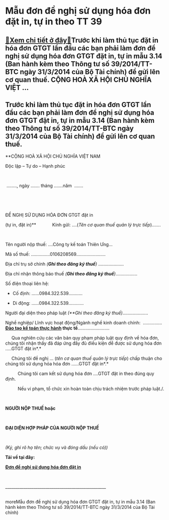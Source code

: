 Mẫu đơn đề nghị sử dụng hóa đơn đặt in, tự in theo TT 39
========================================================

[:gift:Xem chi tiết ở đây:gift:](https://hddtvn.com/mau-don-de-nghi-su-dung-hoa-don-dat-in-tu-in-theo-tt-39/)Trước khi làm thủ tục đặt in hóa đơn GTGT lần đầu các bạn phải làm đơn đề nghị sử dụng hóa đơn GTGT đặt in, tự in mẫu 3.14 (Ban hành kèm theo Thông tư số 39/2014/TT-BTC ngày 31/3/2014 của Bộ Tài chính) để gửi lên cơ quan thuế. CỘNG HOÀ XÃ HỘI CHỦ NGHĨA VIỆT …
--------------------------------------------------------------------------------------------------------------------------------------------------------------------------------------------------------------------------------------------------------------------



Trước khi làm **thủ tục đặt in hóa đơn GTGT lần đầu** các bạn phải làm đơn đề nghị sử dụng hóa đơn GTGT đặt in, tự in mẫu 3.14 (Ban hành kèm theo Thông tư số 39/2014/TT-BTC ngày 31/3/2014 của Bộ Tài chính) để gửi lên cơ quan thuế.
-----------------------------------------------------------------------------------------------------------------------------------------------------------------------------------------------------------------------------------------



**CỘNG HOÀ XÃ HỘI CHỦ NGHĨA VIỆT NAM  

 Độc lập – Tự do – Hạnh phúc  

    

  …….., ngày ……. tháng …….năm  …….  

    

    

ĐỀ NGHỊ SỬ DỤNG HÓA ĐƠN GTGT đặt in  

 (tự in, đặt in)**
            Kính gửi: ….(*Tên cơ quan thuế quản lý trực tiếp*)…….  

   

Tên người nộp thuế: ….Công ty kế toán Thiên Ưng…  

Mã số thuế: ……………0106208569…………………..  

Địa chỉ trụ sở chính *(**Ghi theo đăng ký thuế**)* ………………..  

Địa chỉ nhận thông báo thuế *(**Ghi theo đăng ký thuế**)*……………..  

Số điện thoại liên hệ:  

+ Cố định: ……0984.322.539.……….  

+ Di động: ……0984.322.539…………  

Người đại diện theo pháp luật *(**Ghi theo đăng ký thuế)*………………..  

Nghề nghiệp/ Lĩnh vực hoạt động/Ngành nghề kinh doanh chính:  ……………**[Đào tạo kế toán thực hành](# "đào tạo kế toán thực hành") thực tế**…………………….  

     Qua nghiên cứu các văn bản quy phạm pháp luật quy định về hóa đơn, chúng tôi nhận thấy đã đáp ứng đầy đủ điều kiện để được sử dụng hóa đơn …..GTGT đặt in*.*  

     Chúng tôi đề nghị … (*tên cơ quan thuế quản lý trực tiếp*) chấp thuận cho chúng tôi sử dụng hóa hóa đơn ……GTGT đặt in*.*


          Chúng tôi cam kết sử dụng hóa đơn ….GTGT đặt in theo đúng quy định.


          Nếu vi phạm, tổ chức xin hoàn toàn chịu trách nhiệm trước pháp luật./.






  

**NGƯỜI NỘP THUẾ hoặc**



                                                               

**ĐẠI DIỆN HỢP PHÁP CỦA NGƯỜI NỘP THUẾ**



  

*(Ký, ghi rõ họ tên; chức vụ và đóng dấu (nếu có))*




**Tải về tại đây:**



[**Đơn đề nghị sử dụng hóa đơn đặt in**](https://drive.google.com/open?id=0B24q-XZt4667dERJNi1OTHlDRUk)  

  



\_\_\_\_\_\_\_\_\_\_\_\_\_\_\_\_\_\_\_\_\_\_\_\_\_\_\_\_\_\_\_\_\_\_\_\_\_\_\_\_\_\_\_\_\_\_\_\_\_\_  

  
   
moreMẫu đơn đề nghị sử dụng hóa đơn GTGT đặt in, tự in mẫu 3.14 (Ban hành kèm theo Thông tư số 39/2014/TT-BTC ngày 31/3/2014 của Bộ Tài chính)

